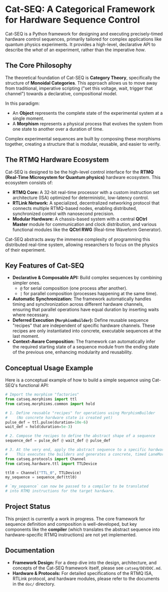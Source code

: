 # Cat-SEQ: A Categorical Framework for Hardware Sequence Control

Cat-SEQ is a Python framework for designing and executing precisely-timed hardware control sequences, primarily tailored for complex applications like quantum physics experiments. It provides a high-level, declarative API to describe the *what* of an experiment, rather than the imperative *how*.

## The Core Philosophy

The theoretical foundation of Cat-SEQ is **Category Theory**, specifically the structure of **Monoidal Categories**. This approach allows us to move away from traditional, imperative scripting ("set this voltage, wait, trigger that channel") towards a declarative, compositional model.

In this paradigm:
- An **Object** represents the complete state of the experimental system at a single moment.
- A **Morphism** represents a physical process that evolves the system from one state to another over a duration of time.

Complex experimental sequences are built by composing these morphisms together, creating a structure that is modular, reusable, and easier to verify.

## The RTMQ Hardware Ecosystem

Cat-SEQ is designed to be the high-level control interface for the **RTMQ (Real-Time Microsystem for Quantum physics)** hardware ecosystem. This ecosystem consists of:

- **RTMQ Core:** A 32-bit real-time processor with a custom instruction set architecture (ISA) optimized for deterministic, low-latency control.
- **RTLink Network:** A specialized, decentralized networking protocol that connects multiple RTMQ-based nodes, enabling distributed, synchronized control with nanosecond precision.
- **Modular Hardware:** A chassis-based system with a central **QCtrl Master** module for communication and clock distribution, and various functional modules like the **QCtrl RWG** (Real-time Waveform Generator).

Cat-SEQ abstracts away the immense complexity of programming this distributed real-time system, allowing researchers to focus on the physics of their experiment.

## Key Features of Cat-SEQ

- **Declarative & Composable API:** Build complex sequences by combining simpler ones.
  - `@` for serial composition (one process after another).
  - `|` for parallel composition (processes happening at the same time).
- **Automatic Synchronization:** The framework automatically handles timing and synchronization across different hardware channels, ensuring that parallel operations have equal duration by inserting waits where necessary.
- **Deferred Execution (`MorphismBuilder`):** Define reusable sequence "recipes" that are independent of specific hardware channels. These recipes are only instantiated into concrete, executable sequences at the last moment.
- **Context-Aware Composition:** The framework can automatically infer the required starting state of a sequence module from the ending state of the previous one, enhancing modularity and reusability.

## Conceptual Usage Example

Here is a conceptual example of how to build a simple sequence using Cat-SEQ's functional API:

```python
# Import the morphism "factories"
from catseq.morphisms import ttl
from catseq.morphisms.common import hold

# 1. Define reusable "recipes" for operations using MorphismBuilder
#    (No concrete hardware state is created yet)
pulse_def = ttl.pulse(duration=10e-6)
wait_def = hold(duration=5e-3)

# 2. Compose the recipes to define the abstract shape of a sequence
sequence_def = pulse_def @ wait_def @ pulse_def

# 3. At the very end, apply the abstract sequence to a specific hardware channel
#    This executes the builders and generates a concrete, timed LaneMorphism.
from catseq.protocols import Channel
from catseq.hardware.ttl import TTLDevice

ttl0 = Channel("TTL_0", TTLDevice)
my_sequence = sequence_def(ttl0)

# `my_sequence` can now be passed to a compiler to be translated
# into RTMQ instructions for the target hardware.
```

## Project Status

This project is currently a work in progress. The core framework for sequence definition and composition is well-developed, but key components like the **compiler** (which translates the abstract sequence into hardware-specific RTMQ instructions) are not yet implemented.

## Documentation

- **Framework Design:** For a deep dive into the design, architecture, and concepts of the Cat-SEQ framework itself, please see `catseq/DEVDOC.md`.
- **Hardware & Protocols:** For detailed specifications of the RTMQ ISA, RTLink protocol, and hardware modules, please refer to the documents in the `doc/` directory.
